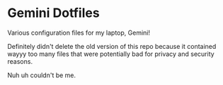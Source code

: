 # Gemini Dotfiles

Various configuration files for my laptop, Gemini!

Definitely didn't delete the old version of this repo because it contained wayyy too many files that were potentially bad for privacy and security reasons.

Nuh uh couldn't be me.

